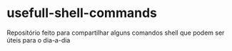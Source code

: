 # usefull-shell-commands
Repositório feito para compartilhar alguns comandos shell que podem ser úteis para o dia-a-dia

